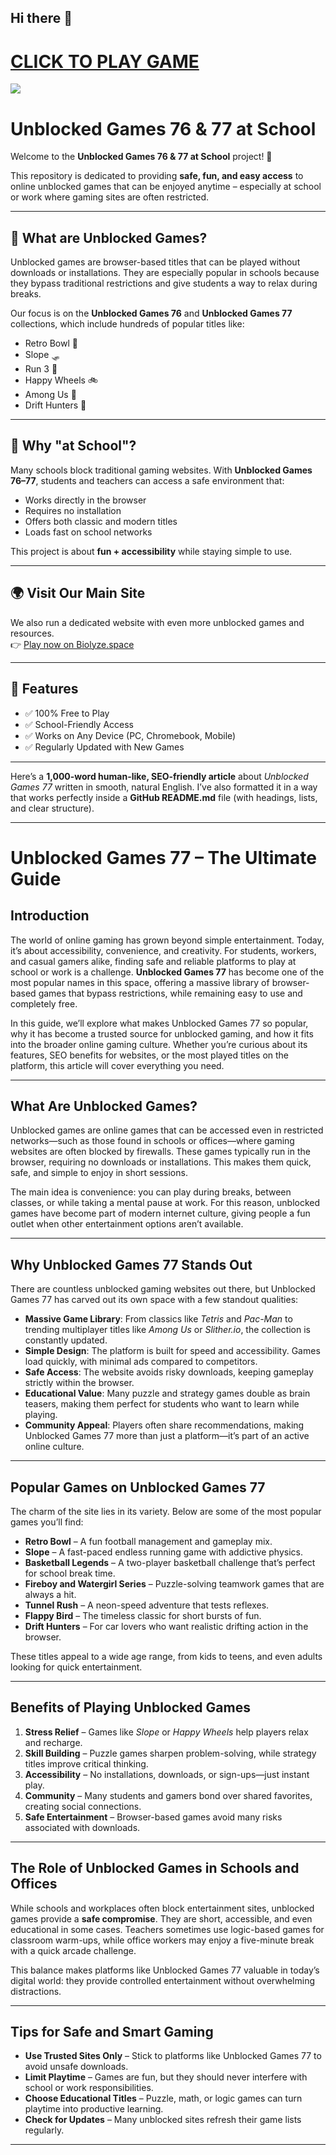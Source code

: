 ## Hi there 👋
<h1><a href="https://biolyze.space/">CLICK TO PLAY GAME</a></h1>


<a href="https://play-unblocked.github.io/"><img src="https://1lesson1.email/gamez.png"></a>

# Unblocked Games 76 & 77 at School  

Welcome to the **Unblocked Games 76 & 77 at School** project! 🚀  

This repository is dedicated to providing **safe, fun, and easy access** to online unblocked games that can be enjoyed anytime – especially at school or work where gaming sites are often restricted.  

---

## 📖 What are Unblocked Games?  
Unblocked games are browser-based titles that can be played without downloads or installations. They are especially popular in schools because they bypass traditional restrictions and give students a way to relax during breaks.  

Our focus is on the **Unblocked Games 76** and **Unblocked Games 77** collections, which include hundreds of popular titles like:  
- Retro Bowl 🏈  
- Slope 🛷  
- Run 3 👟  
- Happy Wheels 🚲  
- Among Us 👾  
- Drift Hunters 🚗  

---

## 🏫 Why "at School"?  
Many schools block traditional gaming websites. With **Unblocked Games 76–77**, students and teachers can access a safe environment that:  
- Works directly in the browser  
- Requires no installation  
- Offers both classic and modern titles  
- Loads fast on school networks  

This project is about **fun + accessibility** while staying simple to use.  

---

## 🌍 Visit Our Main Site  
We also run a dedicated website with even more unblocked games and resources.  
👉 [Play now on Biolyze.space](https://biolyze.space/)  

---

## 📌 Features  
- ✅ 100% Free to Play  
- ✅ School-Friendly Access  
- ✅ Works on Any Device (PC, Chromebook, Mobile)  
- ✅ Regularly Updated with New Games  

---
Here’s a **1,000-word human-like, SEO-friendly article** about *Unblocked Games 77* written in smooth, natural English. I’ve also formatted it in a way that works perfectly inside a **GitHub README.md** file (with headings, lists, and clear structure).

---

# Unblocked Games 77 – The Ultimate Guide

## Introduction

The world of online gaming has grown beyond simple entertainment. Today, it’s about accessibility, convenience, and creativity. For students, workers, and casual gamers alike, finding safe and reliable platforms to play at school or work is a challenge. **Unblocked Games 77** has become one of the most popular names in this space, offering a massive library of browser-based games that bypass restrictions, while remaining easy to use and completely free.

In this guide, we’ll explore what makes Unblocked Games 77 so popular, why it has become a trusted source for unblocked gaming, and how it fits into the broader online gaming culture. Whether you’re curious about its features, SEO benefits for websites, or the most played titles on the platform, this article will cover everything you need.

---

## What Are Unblocked Games?

Unblocked games are online games that can be accessed even in restricted networks—such as those found in schools or offices—where gaming websites are often blocked by firewalls. These games typically run in the browser, requiring no downloads or installations. This makes them quick, safe, and simple to enjoy in short sessions.

The main idea is convenience: you can play during breaks, between classes, or while taking a mental pause at work. For this reason, unblocked games have become part of modern internet culture, giving people a fun outlet when other entertainment options aren’t available.

---

## Why Unblocked Games 77 Stands Out

There are countless unblocked gaming websites out there, but Unblocked Games 77 has carved out its own space with a few standout qualities:

* **Massive Game Library**: From classics like *Tetris* and *Pac-Man* to trending multiplayer titles like *Among Us* or *Slither.io*, the collection is constantly updated.
* **Simple Design**: The platform is built for speed and accessibility. Games load quickly, with minimal ads compared to competitors.
* **Safe Access**: The website avoids risky downloads, keeping gameplay strictly within the browser.
* **Educational Value**: Many puzzle and strategy games double as brain teasers, making them perfect for students who want to learn while playing.
* **Community Appeal**: Players often share recommendations, making Unblocked Games 77 more than just a platform—it’s part of an active online culture.

---

## Popular Games on Unblocked Games 77

The charm of the site lies in its variety. Below are some of the most popular games you’ll find:

* **Retro Bowl** – A fun football management and gameplay mix.
* **Slope** – A fast-paced endless running game with addictive physics.
* **Basketball Legends** – A two-player basketball challenge that’s perfect for school break time.
* **Fireboy and Watergirl Series** – Puzzle-solving teamwork games that are always a hit.
* **Tunnel Rush** – A neon-speed adventure that tests reflexes.
* **Flappy Bird** – The timeless classic for short bursts of fun.
* **Drift Hunters** – For car lovers who want realistic drifting action in the browser.

These titles appeal to a wide age range, from kids to teens, and even adults looking for quick entertainment.

---


## Benefits of Playing Unblocked Games

1. **Stress Relief** – Games like *Slope* or *Happy Wheels* help players relax and recharge.
2. **Skill Building** – Puzzle games sharpen problem-solving, while strategy titles improve critical thinking.
3. **Accessibility** – No installations, downloads, or sign-ups—just instant play.
4. **Community** – Many students and gamers bond over shared favorites, creating social connections.
5. **Safe Entertainment** – Browser-based games avoid many risks associated with downloads.

---

## The Role of Unblocked Games in Schools and Offices

While schools and workplaces often block entertainment sites, unblocked games provide a **safe compromise**. They are short, accessible, and even educational in some cases. Teachers sometimes use logic-based games for classroom warm-ups, while office workers may enjoy a five-minute break with a quick arcade challenge.

This balance makes platforms like Unblocked Games 77 valuable in today’s digital world: they provide controlled entertainment without overwhelming distractions.

---

## Tips for Safe and Smart Gaming

* **Use Trusted Sites Only** – Stick to platforms like Unblocked Games 77 to avoid unsafe downloads.
* **Limit Playtime** – Games are fun, but they should never interfere with school or work responsibilities.
* **Choose Educational Titles** – Puzzle, math, or logic games can turn playtime into productive learning.
* **Check for Updates** – Many unblocked sites refresh their game lists regularly.

---




